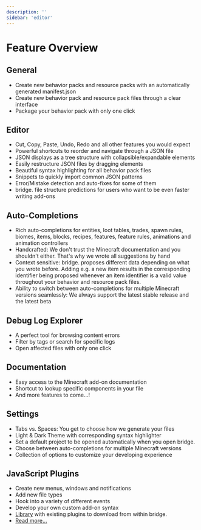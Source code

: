 ```yaml
---
description: ''
sidebar: 'editor'
---
```


# Feature Overview

## General

-   Create new behavior packs and resource packs with an automatically generated manifest.json
-   Create new behavior pack and resource pack files through a clear interface
-   Package your behavior pack with only one click

## Editor

-   Cut, Copy, Paste, Undo, Redo and all other features you would expect
-   Powerful shortcuts to reorder and navigate through a JSON file
-   JSON displays as a tree structure with collapsible/expandable elements
-   Easily restructure JSON files by dragging elements
-   Beautiful syntax highlighting for all behavior pack files
-   Snippets to quickly import common JSON patterns
-   Error/Mistake detection and auto-fixes for some of them
-   bridge. file structure predictions for users who want to be even faster writing add-ons

## Auto-Completions

-   Rich auto-completions for entities, loot tables, trades, spawn rules, biomes, items, blocks, recipes, features, feature rules, animations and animation controllers
-   Handcrafted: We don't trust the Minecraft documentation and you shouldn't either. That's why we wrote all suggestions by hand
-   Context sensitive: bridge. proposes different data depending on what you wrote before. Adding e.g. a new item results in the corresponding identifier being proposed whenever an item identifier is a valid value throughout your behavior and resource pack files.
-   Ability to switch between auto-completions for multiple Minecraft versions seamlessly: We always support the latest stable release and the latest beta

## Debug Log Explorer

-   A perfect tool for browsing content errors
-   Filter by tags or search for specific logs
-   Open affected files with only one click

## Documentation

-   Easy access to the Minecraft add-on documentation
-   Shortcut to lookup specific components in your file
-   And more features to come...!

## Settings

-   Tabs vs. Spaces: You get to choose how we generate your files
-   Light & Dark Theme with corresponding syntax highlighter
-   Set a default project to be opened automatically when you open bridge.
-   Choose between auto-completions for multiple Minecraft versions
-   Collection of options to customize your developing experience

## JavaScript Plugins

-   Create new menus, windows and notifications
-   Add new file types
-   Hook into a variety of different events
-   Develop your own custom add-on syntax
-   [Library](https://github.com/solvedDev/bridge-plugins) with existing plugins to download from within bridge.
-   [Read more...](https://github.com/solvedDev/bridge./blob/master/plugin_docs/main.md)
